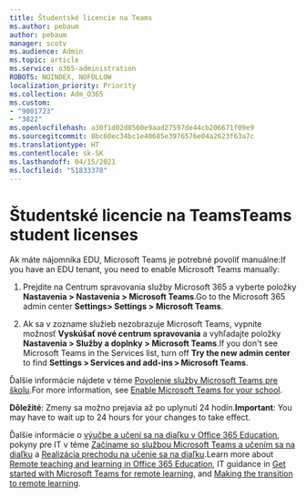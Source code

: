 ```yaml
---
title: Študentské licencie na Teams
ms.author: pebaum
author: pebaum
manager: scotv
ms.audience: Admin
ms.topic: article
ms.service: o365-administration
ROBOTS: NOINDEX, NOFOLLOW
localization_priority: Priority
ms.collection: Adm_O365
ms.custom:
- "9001723"
- "3822"
ms.openlocfilehash: a30f1d02d8560e9aad27597de44cb206671f09e9
ms.sourcegitcommit: 8bc60ec34bc1e40685e3976576e04a2623f63a7c
ms.translationtype: HT
ms.contentlocale: sk-SK
ms.lasthandoff: 04/15/2021
ms.locfileid: "51833378"
---
```

# <a name="teams-student-licenses"></a><span data-ttu-id="6067a-102">Študentské licencie na Teams</span><span class="sxs-lookup"><span data-stu-id="6067a-102">Teams student licenses</span></span>

<span data-ttu-id="6067a-103">Ak máte nájomníka EDU, Microsoft Teams je potrebné povoliť manuálne:</span><span class="sxs-lookup"><span data-stu-id="6067a-103">If you have an EDU tenant, you need to enable Microsoft Teams manually:</span></span>

1. <span data-ttu-id="6067a-104">Prejdite na Centrum spravovania služby Microsoft 365 a vyberte položky **Nastavenia > Nastavenia > Microsoft Teams**.</span><span class="sxs-lookup"><span data-stu-id="6067a-104">Go to the Microsoft 365 admin center **Settings> Settings > Microsoft Teams**.</span></span> 

2. <span data-ttu-id="6067a-105">Ak sa v zozname služieb nezobrazuje Microsoft Teams, vypnite možnosť **Vyskúšať nové centrum spravovania** a vyhľadajte položky **Nastavenia > Služby a doplnky > Microsoft Teams**.</span><span class="sxs-lookup"><span data-stu-id="6067a-105">If you don't see Microsoft Teams in the Services list, turn off **Try the new admin center** to find **Settings > Services and add-ins > Microsoft Teams**.</span></span> 

<span data-ttu-id="6067a-106">Ďalšie informácie nájdete v téme [Povolenie služby Microsoft Teams pre školu](https://docs.microsoft.com/microsoft-365/education/intune-edu-trial/enable-microsoft-teams#enable-microsoft-teams-for-your-school-1).</span><span class="sxs-lookup"><span data-stu-id="6067a-106">For more information, see [Enable Microsoft Teams for your school](https://docs.microsoft.com/microsoft-365/education/intune-edu-trial/enable-microsoft-teams#enable-microsoft-teams-for-your-school-1).</span></span> 

<span data-ttu-id="6067a-107">**Dôležité**: Zmeny sa možno prejavia až po uplynutí 24 hodín.</span><span class="sxs-lookup"><span data-stu-id="6067a-107">**Important**: You may have to wait up to 24 hours for your changes to take effect.</span></span>

<span data-ttu-id="6067a-108">Ďalšie informácie o [výučbe a učení sa na diaľku v Office 365 Education](https://support.office.com/article/remote-teaching-and-learning-in-office-365-education-f651ccae-7b65-478b-8366-51bb884025c4), pokyny pre IT v téme [Začíname so službou Microsoft Teams a učením sa na diaľku](https://docs.microsoft.com/MicrosoftTeams/remote-learning-edu) a [Realizácia prechodu na učenie sa na diaľku](https://www.microsoft.com/education/remote-learning).</span><span class="sxs-lookup"><span data-stu-id="6067a-108">Learn more about [Remote teaching and learning in Office 365 Education](https://support.office.com/article/remote-teaching-and-learning-in-office-365-education-f651ccae-7b65-478b-8366-51bb884025c4), IT guidance in [Get started with Microsoft Teams for remote learning](https://docs.microsoft.com/MicrosoftTeams/remote-learning-edu), and [Making the transition to remote learning](https://www.microsoft.com/education/remote-learning).</span></span>
